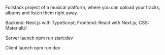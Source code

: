 Fullstack project of a musical platform, where you can upload your tracks, albums and listen them right away.

Backend: Nest.js with TypeScript;
Frontend: React with Next.js;
CSS: MaterialUI

Server launch
npm run start:dev

Client launch
npm run dev
